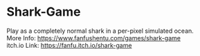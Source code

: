 # Shark-Game
Play as a completely normal shark in a per-pixel simulated ocean. <br/>
More Info: https://www.fanfushentu.com/games/shark-game <br/>
itch.io Link: https://fanfu.itch.io/shark-game <br/>
